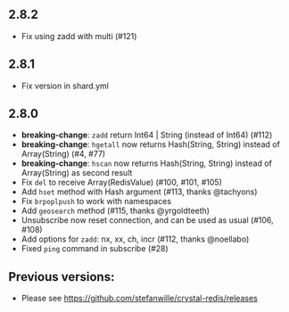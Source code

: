 ## 2.8.2
* Fix using zadd with multi (#121)

## 2.8.1
* Fix version in shard.yml

## 2.8.0
* **breaking-change**: `zadd` return Int64 | String (instead of Int64) (#112)
* **breaking-change**: `hgetall` now returns Hash(String, String) instead of Array(String) (#4, #77)
* **breaking-change**: `hscan` now returns Hash(String, String) instead of Array(String) as second result
* Fix `del` to receive Array(RedisValue) (#100, #101, #105)
* Add `hset` method with Hash argument (#113, thanks @tachyons)
* Fix `brpoplpush` to work with namespaces
* Add `geosearch` method (#115, thanks @yrgoldteeth)
* Unsubscribe now reset connection, and can be used as usual (#106, #108)
* Add options for `zadd`: nx, xx, ch, incr (#112, thanks @noellabo)
* Fixed `ping` command in subscribe (#28)

## Previous versions:
* Please see https://github.com/stefanwille/crystal-redis/releases

